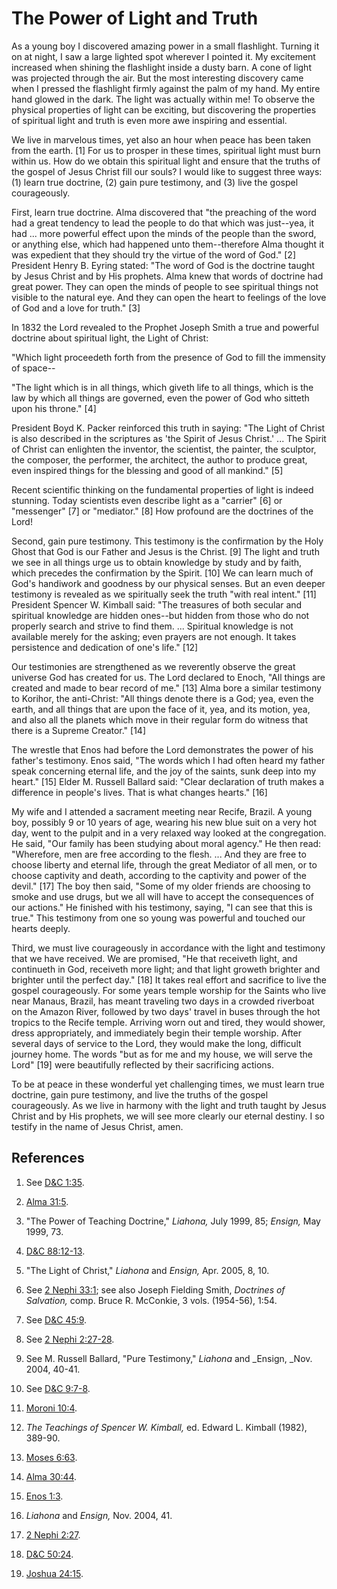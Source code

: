 # The Power of Light and Truth

As a young boy I discovered amazing power in a small flashlight. Turning it on
at night, I saw a large lighted spot wherever I pointed it. My excitement
increased when shining the flashlight inside a dusty barn. A cone of light was
projected through the air. But the most interesting discovery came when I
pressed the flashlight firmly against the palm of my hand. My entire hand
glowed in the dark. The light was actually within me! To observe the physical
properties of light can be exciting, but discovering the properties of
spiritual light and truth is even more awe inspiring and essential.

We live in marvelous times, yet also an hour when peace has been taken from
the earth. [1]  For us to prosper in these times, spiritual light must burn
within us. How do we obtain this spiritual light and ensure that the truths of
the gospel of Jesus Christ fill our souls? I would like to suggest three ways:
(1) learn true doctrine, (2) gain pure testimony, and (3) live the gospel
courageously.

First, learn true doctrine. Alma discovered that "the preaching of the word
had a great tendency to lead the people to do that which was just--yea, it had
... more powerful effect upon the minds of the people than the sword, or
anything else, which had happened unto them--therefore Alma thought it was
expedient that they should try the virtue of the word of God." [2]  President
Henry B. Eyring stated: "The word of God is the doctrine taught by Jesus
Christ and by His prophets. Alma knew that words of doctrine had great power.
They can open the minds of people to see spiritual things not visible to the
natural eye. And they can open the heart to feelings of the love of God and a
love for truth." [3]

In 1832 the Lord revealed to the Prophet Joseph Smith a true and powerful
doctrine about spiritual light, the Light of Christ:

"Which light proceedeth forth from the presence of God to fill the immensity
of space--

"The light which is in all things, which giveth life to all things, which is
the law by which all things are governed, even the power of God who sitteth
upon his throne." [4]

President Boyd K. Packer reinforced this truth in saying: "The Light of Christ
is also described in the scriptures as 'the Spirit of Jesus Christ.' ... The
Spirit of Christ can enlighten the inventor, the scientist, the painter, the
sculptor, the composer, the performer, the architect, the author to produce
great, even inspired things for the blessing and good of all mankind." [5]

Recent scientific thinking on the fundamental properties of light is indeed
stunning. Today scientists even describe light as a "carrier" [6]  or
"messenger" [7]  or "mediator." [8]  How profound are the doctrines of the
Lord!

Second, gain pure testimony. This testimony is the confirmation by the Holy
Ghost that God is our Father and Jesus is the Christ. [9]  The light and truth
we see in all things urge us to obtain knowledge by study and by faith, which
precedes the confirmation by the Spirit. [10]  We can learn much of God's
handiwork and goodness by our physical senses. But an even deeper testimony is
revealed as we spiritually seek the truth "with real intent." [11]  President
Spencer W. Kimball said: "The treasures of both secular and spiritual
knowledge are hidden ones--but hidden from those who do not properly search
and strive to find them. ... Spiritual knowledge is not available merely for the
asking; even prayers are not enough. It takes persistence and dedication of
one's life." [12]

Our testimonies are strengthened as we reverently observe the great universe
God has created for us. The Lord declared to Enoch, "All things are created
and made to bear record of me." [13]  Alma bore a similar testimony to
Korihor, the anti-Christ: "All things denote there is a God; yea, even the
earth, and all things that are upon the face of it, yea, and its motion, yea,
and also all the planets which move in their regular form do witness that
there is a Supreme Creator." [14]

The wrestle that Enos had before the Lord demonstrates the power of his
father's testimony. Enos said, "The words which I had often heard my father
speak concerning eternal life, and the joy of the saints, sunk deep into my
heart." [15]  Elder M. Russell Ballard said: "Clear declaration of truth makes
a difference in people's lives. That is what changes hearts." [16]

My wife and I attended a sacrament meeting near Recife, Brazil. A young boy,
possibly 9 or 10 years of age, wearing his new blue suit on a very hot day,
went to the pulpit and in a very relaxed way looked at the congregation. He
said, "Our family has been studying about moral agency." He then read:
"Wherefore, men are free according to the flesh. ... And they are free to choose
liberty and eternal life, through the great Mediator of all men, or to choose
captivity and death, according to the captivity and power of the devil." [17]
The boy then said, "Some of my older friends are choosing to smoke and use
drugs, but we all will have to accept the consequences of our actions." He
finished with his testimony, saying, "I can see that this is true." This
testimony from one so young was powerful and touched our hearts deeply.

Third, we must live courageously in accordance with the light and testimony
that we have received. We are promised, "He that receiveth light, and
continueth in God, receiveth more light; and that light groweth brighter and
brighter until the perfect day." [18]  It takes real effort and sacrifice to
live the gospel courageously. For some years temple worship for the Saints who
live near Manaus, Brazil, has meant traveling two days in a crowded riverboat
on the Amazon River, followed by two days' travel in buses through the hot
tropics to the Recife temple. Arriving worn out and tired, they would shower,
dress appropriately, and immediately begin their temple worship. After several
days of service to the Lord, they would make the long, difficult journey home.
The words "but as for me and my house, we will serve the Lord" [19]  were
beautifully reflected by their sacrificing actions.

To be at peace in these wonderful yet challenging times, we must learn true
doctrine, gain pure testimony, and live the truths of the gospel courageously.
As we live in harmony with the light and truth taught by Jesus Christ and by
His prophets, we will see more clearly our eternal destiny. I so testify in
the name of Jesus Christ, amen.

## References

  1.  See [D&amp;C 1:35](https://www.lds.org/scriptures/dc-testament/dc/1.35?lang=eng#34).

  2.   [Alma 31:5](https://www.lds.org/scriptures/bofm/alma/31.5?lang=eng#4).

  3.  "The Power of Teaching Doctrine," _Liahona,_ July 1999, 85; _Ensign,_ May 1999, 73.

  4.   [D&amp;C 88:12-13](https://www.lds.org/scriptures/dc-testament/dc/88.12-13?lang=eng#11).

  5.  "The Light of Christ," _Liahona_ and _Ensign,_ Apr. 2005, 8, 10.

  6.  See [2 Nephi 33:1](https://www.lds.org/scriptures/bofm/2-ne/33.1?lang=eng#0); see also Joseph Fielding Smith, _Doctrines of Salvation,_ comp. Bruce R. McConkie, 3 vols. (1954-56), 1:54.

  7.  See [D&amp;C 45:9](https://www.lds.org/scriptures/dc-testament/dc/45.9?lang=eng#8).

  8.  See [2 Nephi 2:27-28](https://www.lds.org/scriptures/bofm/2-ne/2.27-28?lang=eng#26).

  9.  See M. Russell Ballard, "Pure Testimony," _Liahona_ and _Ensign, _Nov. 2004, 40-41.

  10.  See [D&amp;C 9:7-8](https://www.lds.org/scriptures/dc-testament/dc/9.7-8?lang=eng#6).

  11.   [Moroni 10:4](https://www.lds.org/scriptures/bofm/moro/10.4?lang=eng#3).

  12.   _The Teachings of Spencer W. Kimball,_ ed. Edward L. Kimball (1982), 389-90.

  13.   [Moses 6:63](https://www.lds.org/scriptures/pgp/moses/6.63?lang=eng#62).

  14.   [Alma 30:44](https://www.lds.org/scriptures/bofm/alma/30.44?lang=eng#43).

  15.   [Enos 1:3](https://www.lds.org/scriptures/bofm/enos/1.3?lang=eng#2).

  16.   _Liahona_ and _Ensign,_ Nov. 2004, 41.

  17.   [2 Nephi 2:27](https://www.lds.org/scriptures/bofm/2-ne/2.27?lang=eng#26).

  18.   [D&amp;C 50:24](https://www.lds.org/scriptures/dc-testament/dc/50.24?lang=eng#23).

  19.   [Joshua 24:15](https://www.lds.org/scriptures/ot/josh/24.15?lang=eng#14).

